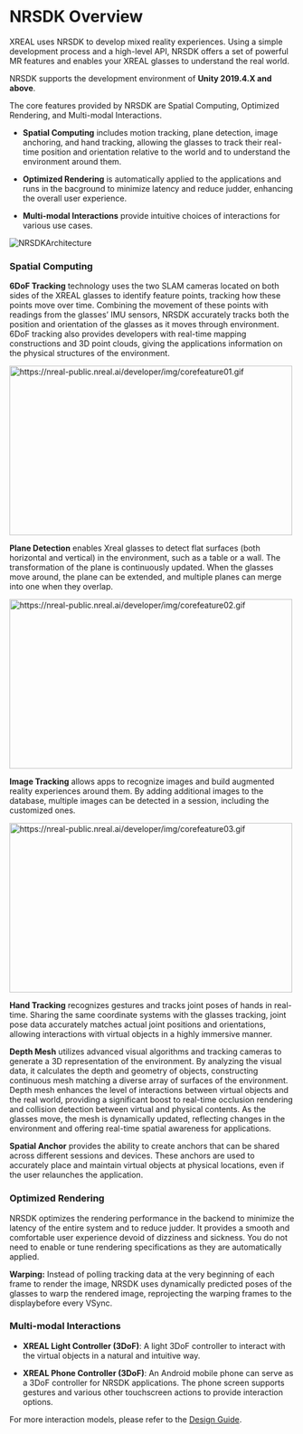 # NRSDK Overview

XREAL uses NRSDK to develop mixed reality experiences. Using a simple development process and a high-level API, NRSDK offers a set of powerful MR features and enables your XREAL glasses to understand the real world.

NRSDK supports the development environment of **Unity 2019.4.X and above**.

The core features provided by NRSDK are Spatial Computing, Optimized Rendering, and Multi-modal Interactions.

- **Spatial Computing** includes motion tracking, plane detection, image anchoring, and hand tracking, allowing the glasses to track their real-time position and orientation relative to the world and to understand the environment around them.

- **Optimized Rendering** is automatically applied to the applications and runs in the bacground to minimize latency and reduce judder, enhancing the overall user experience.

- **Multi-modal Interactions** provide intuitive choices of interactions for various use cases.

![NRSDKArchitecture](./Images/NRSDKArchitecture.png)

### Spatial Computing

**6DoF Tracking** technology uses the two SLAM cameras located on both sides of the XREAL glasses to identify feature points, tracking how these points move over time. Combining the movement of these points with readings from the glasses’ IMU sensors, NRSDK accurately tracks both the position and orientation of the glasses as it moves through environment. 6DoF tracking also provides developers with real-time mapping constructions and 3D point clouds, giving the applications information on the physical structures of the environment.

<img src="https://xreal.gitbook.io/~gitbook/image?url=https%3A%2F%2Fnreal-public.nreal.ai%2Fdeveloper%2Fimg%2Fcorefeature01.gif&width=300&dpr=4&quality=100&sign=478bb33af5dd3fef519c963cfa870c6af3dc8714633bf8b78ac7241f560a4450" alt="https://nreal-public.nreal.ai/developer/img/corefeature01.gif" width="500" height = "300" />

**Plane Detection** enables Xreal glasses to detect flat surfaces (both horizontal and vertical) in the environment, such as a table or a wall. The transformation of the plane is continuously updated. When the glasses move around, the plane can be extended, and multiple planes can merge into one when they overlap.

<img src="https://xreal.gitbook.io/~gitbook/image?url=https%3A%2F%2Fnreal-public.nreal.ai%2Fdeveloper%2Fimg%2Fcorefeature02.gif&width=300&dpr=4&quality=100&sign=fd54d3c57e53478a3efc13a99869039a3656772999f41ca10b18867514401b6c" alt="https://nreal-public.nreal.ai/developer/img/corefeature02.gif" width="500" height = "300"  />

**Image Tracking** allows apps to recognize images and build augmented reality experiences around them. By adding additional images to the database, multiple images can be detected in a session, including the customized ones.

<img src="https://xreal.gitbook.io/~gitbook/image?url=https%3A%2F%2Fnreal-public.nreal.ai%2Fdeveloper%2Fimg%2Fcorefeature03.gif&width=300&dpr=4&quality=100&sign=8b194ff3de826873e38da04703f6cae700f11e43e82ba9cc6dc0d3474f9dcb48" alt="https://nreal-public.nreal.ai/developer/img/corefeature03.gif" width="500" height = "300"  />

**Hand Tracking** recognizes gestures and tracks joint poses of hands in real-time. Sharing the same coordinate systems with the glasses tracking, joint pose data accurately matches actual joint positions and orientations, allowing interactions with virtual objects in a highly immersive manner.

**Depth Mesh** utilizes advanced visual algorithms and tracking cameras to generate a 3D representation of the environment. By analyzing the visual data, it calculates the depth and geometry of objects, constructing continuous mesh matching a diverse array of surfaces of the environment. Depth mesh enhances the level of interactions between virtual objects and the real world, providing a significant boost to real-time occlusion rendering and collision detection between virtual and physical contents. As the glasses move, the mesh is dynamically updated, reflecting changes in the environment and offering real-time spatial awareness for applications.

**Spatial Anchor** provides the ability to create anchors that can be shared across different sessions and devices. These anchors are used to accurately place and maintain virtual objects at physical locations, even if the user relaunches the application.

### Optimized Rendering

NRSDK optimizes the rendering performance in the backend to minimize the latency of the entire system and to reduce judder. It provides a smooth and comfortable user experience devoid of dizziness and sickness. You do not need to enable or tune rendering specifications as they are automatically applied.

**Warping:** Instead of polling tracking data at the very beginning of each frame to render the image, NRSDK uses dynamically predicted poses of the glasses to warp the rendered image, reprojecting the warping frames to the displaybefore every VSync.

### Multi-modal Interactions

- **XREAL Light Controller (3DoF)**: A light 3DoF controller to interact with the virtual objects in a natural and intuitive way.

- **XREAL Phone Controller (3DoF)**: An Android mobile phone can serve as a 3DoF controller for NRSDK applications. The phone screen supports gestures and various other touchscreen actions to provide interaction options.

For more interaction models, please refer to the [Design Guide](https://xreal.gitbook.io/nrsdk/design-guide/design-guide-overview).
